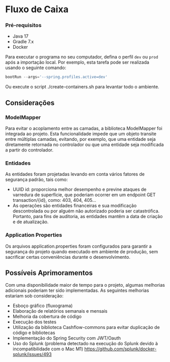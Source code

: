 # Fluxo de Caixa

### Pré-requisitos
- Java 17
- Gradle 7.x
- Docker

Para executar o programa no seu computador, defina o perfil `dev` ou `prod` após a importação local. Por exemplo, esta tarefa pode ser realizada usando o seguinte comando:
```groovy
bootRun --args='--spring.profiles.active=dev'
```

Ou execute o script ./create-containers.sh para levantar todo o ambiente.

## Considerações

### ModelMapper
Para evitar o acoplamento entre as camadas, a biblioteca ModelMapper foi integrada ao projeto. Esta funcionalidade impede que um objeto transite entre múltiplas camadas, evitando, por exemplo, que uma entidade seja diretamente retornada no controlador ou que uma entidade seja modificada a partir do controlador.

### Entidades
As entidades foram projetadas levando em conta vários fatores de segurança padrão, tais como:
- UUID id: proporciona melhor desempenho e previne ataques de varredura de superfície, que poderiam ocorrer em um endpoint GET transaction/{id}, como: 403, 404, 405...
- As operações são entidades financeiras e sua modificação descontrolada ou por alguém não autorizado poderia ser catastrófica. Portanto, para fins de auditoria, as entidades mantêm a data de criação e de atualização.

### Application Properties
Os arquivos application.properties foram configurados para garantir a segurança do projeto quando executado em ambiente de produção, sem sacrificar certas conveniências durante o desenvolvimento.

## Possíveis Aprimoramentos
Com uma disponibilidade maior de tempo para o projeto, algumas melhorias adicionais poderiam ter sido implementadas. As seguintes melhorias estariam sob consideração:
- Esboço gráfico (fluxograma)
- Elaboração de relatórios semanais e mensais
- Melhoria da cobertura de código
- Execução dos testes
- Utilização da biblioteca Cashflow-commons para evitar duplicação de código e bibliotecas
- Implementação do Spring Security com JWT/Oauth
- Uso do Splunk (problema detectado na execução do Splunk devido à incompatibilidade com o Mac M1) https://github.com/splunk/docker-splunk/issues/493
